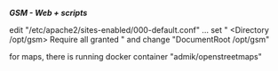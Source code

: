 ***GSM - Web + scripts***

edit "/etc/apache2/sites-enabled/000-default.conf" 
... set "
<Directory /opt/gsm>
  Require all granted
</Directory>
" and change "DocumentRoot /opt/gsm"

for maps, there is running docker container "admik/openstreetmaps"

